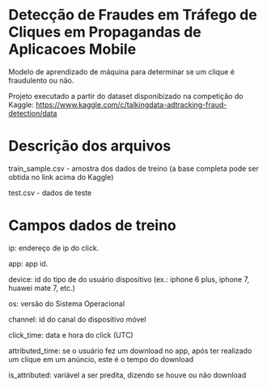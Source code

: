 # Detecção de Fraudes em Tráfego de Cliques em Propagandas de Aplicacoes Mobile
Modelo de aprendizado de máquina para determinar se um clique é fraudulento ou não.

Projeto executado a partir do dataset disponibizado na competição do Kaggle: https://www.kaggle.com/c/talkingdata-adtracking-fraud-detection/data

# Descrição dos arquivos

train_sample.csv - amostra dos dados de treino (a base completa pode ser obtida no link acima do Kaggle)

test.csv - dados de teste

# Campos dados de treino
ip: endereço de ip do click.

app: app id.

device: id do tipo de  do usuário dispositivo (ex.: iphone 6 plus, iphone 7, huawei mate 7, etc.)

os: versão do Sistema Operacional

channel: id do canal do dispositivo móvel

click_time: data e hora do click (UTC)

attributed_time: se o usuário fez um download no app, após ter realizado um clique em um anúncio, este é o tempo do download

is_attributed: variável a ser predita, dizendo se houve ou não download

